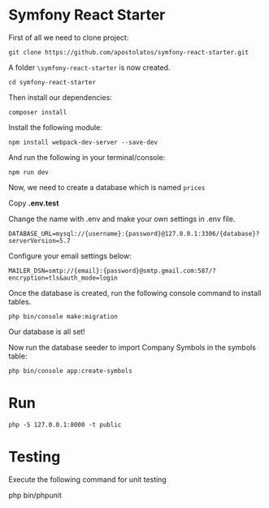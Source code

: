 ﻿# Symfony React Starter

First of all we need to clone project:

`git clone https://github.com/apostolatos/symfony-react-starter.git`

A folder `\symfony-react-starter` is now created.

`cd symfony-react-starter`

Then install our dependencies:

`composer install`

Install the following module:

`npm install webpack-dev-server --save-dev`

And run the following in your terminal/console:

`npm run dev`

Now, we need to create a database which is named `prices`

Copy **.env.test**

Change the name with .env and make your own settings in .env file.

`DATABASE_URL=mysql://{username}:{password}@127.0.0.1:3306/{database}?serverVersion=5.7`

Configure your email settings below:

`MAILER_DSN=smtp://{email}:{password}@smtp.gmail.com:587/?encryption=tls&auth_mode=login`

Once the database is created, run the following console command to install tables.

`php bin/console make:migration`

Our database is all set!

Now run the database seeder to import Company Symbols in the symbols table:

`php bin/console app:create-symbols`

# Run

`php -S 127.0.0.1:8000 -t public`

# Testing

Execute the following command for unit testing

php bin/phpunit
